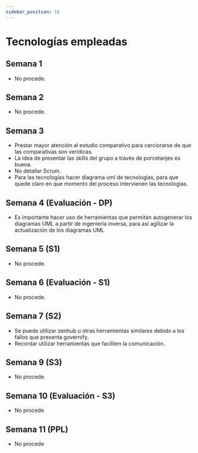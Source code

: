 ```yaml
---
sidebar_position: 16
---
```


# Tecnologías empleadas

## Semana 1

- No procede.

## Semana 2

- No procede.

## Semana 3

- Prestar mayor atención al estudio comparativo para cerciorarse de que las comparativas son verídicas.
- La idea de presentar las skills del grupo a través de porcetanjes es buena.
- No detallar Scrum.
- Para las tecnologías hacer diagrama uml de tecnologías, para que quede claro en que momento del proceso intervienen las tecnologías.

## Semana 4 (Evaluación - DP)

- Es importante hacer uso de herramientas que permitan autogenerar los diagramas UML a partir de ingeniería inversa, para así agilizar la actualización de los diagramas UML

## Semana 5 (S1)

- No procede.

## Semana 6 (Evaluación - S1)

- No procede.

## Semana 7 (S2)

- Se puede utilizar zenhub u otras herramientas similares debido a los fallos que presenta governify. 
- Recordar utilizar herramientas que faciliten la comunicación.

## Semana 9 (S3) 

- No procede.

## Semana 10 (Evaluación - S3)

- No procede

## Semana 11 (PPL)

- No procede
